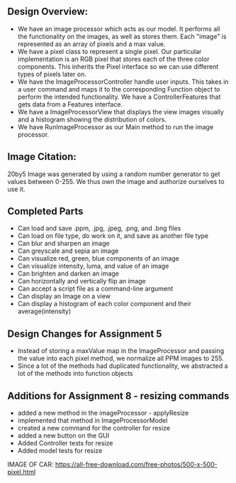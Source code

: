 ##  Design Overview:

- We have an image processor which acts as our model. It performs all the functionality on the 
images, as well as stores them. Each "image" is represented as an array of pixels and a max value.
- We have a pixel class to represent a single pixel. Our particular implementation is an RGB pixel 
that stores each of the three color components. This inherits the Pixel interface so we can use 
different types of pixels later on.
- We have the ImageProcessorController handle user inputs. This takes in a user command and 
maps it to the corresponding Function object to perform the intended functionality. We have a 
ControllerFeatures that gets data from a Features interface.
- We have a ImageProcessorView that displays the view images visually and a histogram showing the
distribution of colors.
- We have RunImageProcessor as our Main method to run the image processor.


## Image Citation:

20by5 Image was generated by using a random number generator to get values between 0-255. We thus own the image and authorize ourselves to use it. 

## Completed Parts

- Can load and save .ppm, .jpg, .jpeg, .png, and .bng files 
- Can load on file type, do work on it, and save as another file type
- Can blur and sharpen an image
- Can greyscale and sepia an image
- Can visualize red, green, blue components of an image
- Can visualize intensity, luma, and value of an image
- Can brighten and darken an image
- Can horizontally and vertically flip an image
- Can accept a script file as a command-line argument
- Can display an Image on a view
- Can display a histogram of each color component and their average(intensity)


## Design Changes for Assignment 5

- Instead of storing a maxValue map in the ImageProcessor and passing the value into each pixel method, we normalize all PPM images to 255.
- Since a lot of the methods had duplicated functionality, we abstracted a lot of the methods into function objects




## Additions for Assignment 8 - resizing commands

- added a new method in the imageProcessor - applyResize
- implemented that method in ImageProcessorModel
- created a new command for the controller for resize
- added a new button on the GUI
- Added Controller tests for resize
- Added model tests for resize

IMAGE OF CAR:
https://all-free-download.com/free-photos/500-x-500-pixel.html